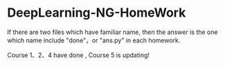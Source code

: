 # DeepLearning-NG-HomeWork


If there are two files which have familiar name, then the answer is the one which name include "done"，or "ans.py" in each homework.

Course 1、2、4 have done , Course 5 is updating!


